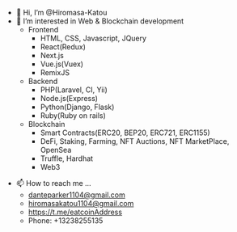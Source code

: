 - 👋 Hi, I’m @Hiromasa-Katou
- 👀 I’m interested in Web & Blockchain development
  -  Frontend
      -  HTML, CSS, Javascript, JQuery
      -  React(Redux)
      -  Next.js
      -  Vue.js(Vuex)
      -  RemixJS
  -  Backend
      -  PHP(Laravel, CI, Yii)
      -  Node.js(Express)
      -  Python(Django, Flask)
      -  Ruby(Ruby on rails)
  -  Blockchain
      -  Smart Contracts(ERC20, BEP20, ERC721, ERC1155)
      -  DeFi, Staking, Farming, NFT Auctions, NFT MarketPlace, OpenSea
      -  Truffle, Hardhat
      -  Web3
<!-- - 💞️ I’m looking to collaborate on ... -->
- 📫 How to reach me ...
  - danteparker1104@gmail.com
  - hiromasakatou1104@gmail.com
  - https://t.me/eatcoinAddress
  - Phone: +13238255135

<!---
Hiromasa-Katou/Hiromasa-Katou is a ✨ special ✨ repository because its `README.md` (this file) appears on your GitHub profile.
You can click the Preview link to take a look at your changes.
--->
